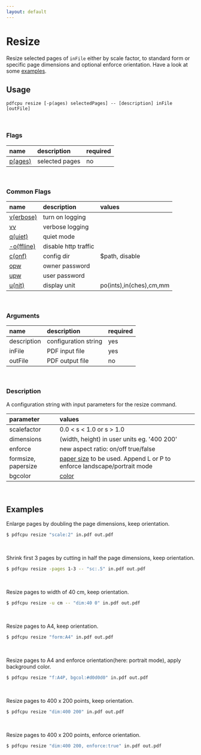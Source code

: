 ```yaml
---
layout: default
---
```


# Resize

Resize selected pages of `inFile` either by scale factor, to standard form or specific page dimensions and optional enforce orientation.
Have a look at some [examples](#examples).

## Usage

```
pdfcpu resize [-p(ages) selectedPages] -- [description] inFile [outFile]
```

<br>

### Flags

| name                                         | description    | required
|:---------------------------------------------|:---------------|---------
| [p(ages)](../getting_started/page_selection) | selected pages | no

<br>

### Common Flags

| name                                            | description     | values
|:------------------------------------------------|:----------------|:-------
| [v(erbose)](../getting_started/common_flags.md) | turn on logging |
| [vv](../getting_started/common_flags.md)        | verbose logging |
| [q(uiet)](../getting_started/common_flags.md)   | quiet mode      |
| [-o(ffline)](../getting_started/common_flags.md)| disable http traffic |                                 | 
| [c(onf)](../getting_started/common_flags.md)    | config dir      | $path, disable
| [opw](../getting_started/common_flags.md)       | owner password  |
| [upw](../getting_started/common_flags.md)       | user password   |
| [u(nit)](../getting_started/common_flags.md)    | display unit    | po(ints),in(ches),cm,mm

<br>

### Arguments

| name         | description          | required 
|:-------------|:---------------------|:---------
| description  | configuration string | yes
| inFile       | PDF input file       | yes
| outFile      | PDF output file      | no

<br>

### Description

A configuration string with input parameters for the resize command.

| parameter           | values                                                        
|:--------------------|:------------------------------------------------------
| scalefactor         | 0.0 < s < 1.0 or s > 1.0           
| dimensions          | (width, height) in user units eg. '400 200'      
| enforce             | new aspect ratio: on/off true/false               
| formsize, papersize | [paper size](../paper.md) to be used. Append L or P to enforce landscape/portrait mode| f: A4
| bgcolor             | [color](../getting_started/color.md)                  | none

<br>

## Examples

Enlarge pages by doubling the page dimensions, keep orientation.
```sh
$ pdfcpu resize "scale:2" in.pdf out.pdf
```

<br>

Shrink first 3 pages by cutting in half the page dimensions, keep orientation.
```sh
$ pdfcpu resize -pages 1-3 -- "sc:.5" in.pdf out.pdf
```

<br>

Resize pages to width of 40 cm, keep orientation.
```sh
$ pdfcpu resize -u cm -- "dim:40 0" in.pdf out.pdf
```

<br>

Resize pages to A4, keep orientation.
```sh
$ pdfcpu resize "form:A4" in.pdf out.pdf
```

<br>

Resize pages to A4 and enforce orientation(here: portrait mode), apply background color.
```sh
$ pdfcpu resize "f:A4P, bgcol:#d0d0d0" in.pdf out.pdf
```

<br>

Resize pages to 400 x 200 points, keep orientation.
```sh
$ pdfcpu resize "dim:400 200" in.pdf out.pdf
```

<br>

Resize pages to 400 x 200 points, enforce orientation.
```sh
$ pdfcpu resize "dim:400 200, enforce:true" in.pdf out.pdf
```